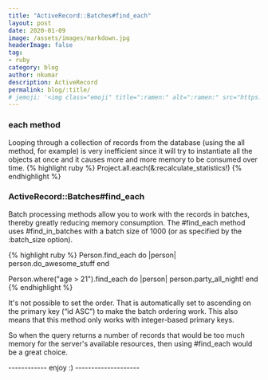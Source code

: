 ```yaml
---
title: "ActiveRecord::Batches#find_each"
layout: post
date: 2020-01-09
image: /assets/images/markdown.jpg
headerImage: false
tag:
- ruby
category: blog
author: nkumar
description: ActiveRecord
permalink: blog/:title/
# jemoji: '<img class="emoji" title=":ramen:" alt=":ramen:" src="https://assets.github.com/images/icons/emoji/unicode/1f35c.png" height="20" width="20" align="absmiddle">'
---
```


### each method
Looping through a collection of records from the database (using the all method, for example) is very inefficient 
since it will try to instantiate all the objects at once and it causes more and more memory to be consumed over time.
{% highlight ruby %}
 Project.all.each(&:recalculate_statistics!)
{% endhighlight %}

### ActiveRecord::Batches#find_each
Batch processing methods allow you to work with the records in batches, thereby greatly reducing memory consumption.
The #find_each method uses #find_in_batches with a batch size of 1000 (or as specified by the :batch_size option).

{% highlight ruby %}
Person.find_each do |person|
  person.do_awesome_stuff
end

Person.where("age > 21").find_each do |person|
  person.party_all_night!
end
{% endhighlight %}

It's not possible to set the order. That is automatically set to ascending on the primary key (“id ASC”) to make the batch ordering work. 
This also means that this method only works with integer-based primary keys.

So when the query returns a number of records that would be too much memory for the server's available resources, 
then using #find_each would be a great choice.

------------ enjoy :)  --------------------

